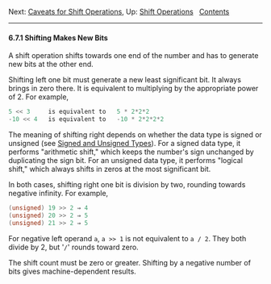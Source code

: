 Next: [Caveats for Shift Operations](Shift-Caveats.md), Up: [Shift
Operations](Shift-Operations.md)  
[Contents](index.md#SEC_Contents "Table of contents")  

------------------------------------------------------------------------


#### 6.7.1 Shifting Makes New Bits 

A shift operation shifts towards one end of the number and has to
generate new bits at the other end.

Shifting left one bit must generate a new least significant bit. It
always brings in zero there. It is equivalent to multiplying by the
appropriate power of 2. For example,

``` C
5 << 3     is equivalent to   5 * 2*2*2
-10 << 4   is equivalent to   -10 * 2*2*2*2
```

The meaning of shifting right depends on whether the data type is signed
or unsigned (see [Signed and Unsigned
Types](Signed-and-Unsigned-Types.md)). For a signed data type, it
performs "arithmetic shift," which keeps the number's sign unchanged by
duplicating the sign bit. For an unsigned data type, it performs
"logical shift," which always shifts in zeros at the most significant
bit.

In both cases, shifting right one bit is division by two, rounding
towards negative infinity. For example,

``` C
(unsigned) 19 >> 2 ⇒ 4
(unsigned) 20 >> 2 ⇒ 5
(unsigned) 21 >> 2 ⇒ 5
```

For negative left operand `a`, `a >> 1` is not equivalent to `a / 2`.
They both divide by 2, but '`/`' rounds toward zero.

The shift count must be zero or greater. Shifting by a negative number
of bits gives machine-dependent results.
